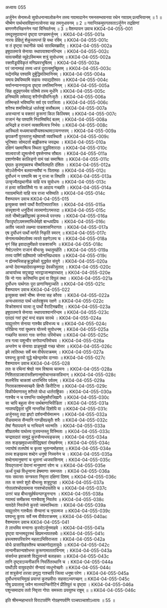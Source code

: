 अध्यायः 055

अर्जुनेन सेनामध्ये सुयोधनानवलोकनेन तस्य गवामादानेन गमनसम्भावनया रथेन गवाग्रम् प्रत्यभियानम् ॥ 1 ॥ भीष्मेण पार्थभावविज्ञानात्सेनया सह तमनुधावनम् ॥ 2 ॥ गवान्तिकमुपगतवताऽर्जुनेन तद्रक्षिणां बाणगणैरभिहननेन गवां विनिवर्तनम् ॥ 3 ॥
वैशम्पायन उवाच 	KK04-04-055-001  
तमदूरमुपायान्तं दृष्ट्वा पाण्डवमर्जुनम् ।	KK04-04-055-001a  
नारयः प्रेक्षितुं शेकुस्तपन्तं हि यथा रविम् ॥	KK04-04-055-001c  
स तं दृष्ट्वा रथानीकं पार्थः सारथिमब्रवीत् ।	KK04-04-055-002a  
इषुपातमात्रे सेनायाः स्थापयाश्वानरिन्दम ।	KK04-04-055-002c  
यावत्समीक्षे व्यूहेऽस्मिन्मम शत्रुं सुयोधनम् ॥	KK04-04-055-002a  
रक्तवैडूर्यविकृतं मणिप्रवरभूषितम् ।	KK04-04-055-003a  
परं जानाम्यहं तस्य ध्वजं दूरात्समुच्छ्रितम् ॥	KK04-04-055-003c  
यद्येनमिह पश्यामि दुर्बुद्धिमतिमानिनम् ।	KK04-04-055-004a  
यमाय प्रेषयिष्यामि सहायः स्याद्यदीश्वरः ॥	KK04-04-055-004c  
सर्वानन्याननादृत्य दृष्ट्वा तमतिमानिनम् ।	KK04-04-055-005a  
सिंहः क्षुद्रमृगस्येव पतिष्ये तस्य मूर्धनि ॥	KK04-04-055-005c  
हनिष्यामि तमेवाद्य शरैर्गाण्डीवनिःसृतैः ।	KK04-04-055-006a  
तस्मिन्हते भविष्यन्ति सर्व एव पराजिताः ॥	KK04-04-055-006c  
शरैश्च शमयिष्येऽहं धार्तराष्ट्रं ससौबलम् ।	KK04-04-055-007a  
असभ्यानां च वक्तारं कुरूणां किल किल्विषम् ॥	KK04-04-055-007c  
राजानं नेह पश्यामि निरामिषमिदं बलम् ।	KK04-04-055-008a  
अभिद्रवे ह राजानं व्यक्तमित्यत्र निर्भयः ॥	KK04-04-055-008c  
आस्थितो मध्यमाचार्योप्यश्वत्थामाऽप्यनन्तरम् ।	KK04-04-055-009a  
कृपकर्णौ पुरस्तात्तु महेष्वासौ व्यवस्थितौ ॥	KK04-04-055-009c  
भूरिश्रवाः सोमदत्तो बाह्लीकश्च जयद्रथः ।	KK04-04-055-010a  
दक्षिणं पक्षमाश्रित्य स्थिता युद्धविशारदाः ॥	KK04-04-055-010c  
साल्वराजो द्युमत्सेनो वृषसेनश्च सौबलः ।	KK04-04-055-011a  
दशार्णश्चैव कालिङ्गो वामं पक्षं समाश्रितः ॥	KK04-04-055-011c  
पृष्ठतः कुरुमुख्यश्च भीष्मस्तिष्ठति दंशितः ।	KK04-04-055-012a  
सोऽर्धसैन्येन बलवान्सर्वेषां नः पितामहः ॥	KK04-04-055-012c  
दुर्योधनं न पश्यामि क्व नु राजा स तिष्ठति ।	KK04-04-055-013a  
उत्सृज्यैतद्रथानीकं याहि यत्र सुयोधनः ॥	KK04-04-055-013c  
तं हत्वा सन्निवर्तिष्ये गाः स आदाय गच्छति ।	KK04-04-055-014a  
गवाग्रमभितो याहि यत्र राजा भविष्यति ॥	KK04-04-055-014c  
वैशम्पायन उवाच 	KK04-04-055-015  
इत्युक्त्वा समरे पार्थो वैराटिमपराजितः ।	KK04-04-055-015a  
संस्पृशानो धनुर्दिव्यं त्वरमाणोऽगमत्तदा ॥	KK04-04-055-015c  
ततो भीष्मोऽब्रवीद्वाक्यं कुरुमध्ये परन्तपः ।	KK04-04-055-016a  
चिरदृष्टोऽयमस्माभिर्धर्मज्ञो बान्धवप्रियः ।	KK04-04-055-016c  
अतीव ज्वलते लक्ष्म्या पाकशासनिरागतः ।	KK04-04-055-017a  
एष दुर्योधनं पार्थो मार्गते निकृतिं स्मरन् ॥	KK04-04-055-017c  
सेनामत्यर्थमालोक्य त्वरते ग्रहणेऽस्य च ।	KK04-04-055-018a  
मृगं सिंह इवादातुमीक्षते पाकशासनिः ॥	KK04-04-055-018c  
नैषोऽन्तरेण राजानं बीभत्सुः स्थातुमर्हति ।	KK04-04-055-019a  
तस्य पार्ष्णि ग्रहीष्यामो जवेनाभिप्रधावतः ॥	KK04-04-055-019c  
न ह्येनमभिसङ्क्रुद्धमेको युद्ध्येत संयुगे ।	KK04-04-055-020a  
अन्यो देवान्महादेवात्कृष्णाद्वा देवकीसुतात् ।	KK04-04-055-020c  
आचार्याच्च सपुत्राद्वा भारद्वाजान्महारथात् ॥	KK04-04-055-020e  
किं नो गावः करिष्यन्ति द्रव्यं वा विपुलं तथा ।	KK04-04-055-021a  
दुर्योधनः पार्थगतः पुरा प्राणान्विमुञ्चति ॥	KK04-04-055-021c  
वैशम्पायन उवाच 	KK04-04-055-022  
इत्युक्त्वा समरे भीष्मः सेनया सह कौरवः ।	KK04-04-055-022a  
अन्वधावत्तदा पार्थं धार्तराष्ट्रस्य रक्षणे ॥	KK04-04-055-022c  
विक्रोशमात्रं यात्वा तु पार्थो वैराटिमब्रवीत् ।	KK04-04-055-023a  
इषुपातमात्रे सेनायाः स्थापयाश्वानरिन्दम ॥	KK04-04-055-023c  
एतदग्रं गवां दृष्टं मन्दं वाहय सारथे ।	KK04-04-055-024a  
याह्युत्तरेण सेनाया गाश्चैव प्रविभज्य च ॥	KK04-04-055-024c  
परिक्षिप्य गवां यूथमत्र योत्स्ये सुयोधनम् ।	KK04-04-055-025a  
गच्छन्ति सत्वरा गावः सगोपाः परिमोचय ॥	KK04-04-055-025c  
तत्र गत्वा पशून्वीर सगोपान्परिमोचय ।	KK04-04-055-026a  
अन्तरेण च सेनायाः प्राङ्मुखो गच्छ चोत्तर ॥	KK04-04-055-026c  
इमे त्वतिरथाः सर्वे मम वीर्यपराक्रमम् ।	KK04-04-055-027a  
पश्यन्तु कुरवो युद्धे महेन्द्रस्येव दानवाः ॥	KK04-04-055-027c  
वैशम्पायन उवाच 	KK04-04-055-028  
ततः स रथिनां श्रेष्ठो नाम विश्राव्य चात्मनः ।	KK04-04-055-028a  
निशिताग्राञ्शरांस्तीक्ष्णान्मुमोचान्तकसन्निभान् ॥	KK04-04-055-028c  
शलभैरिव चाकाशं धाराभिरिव पर्वतम् ।	KK04-04-055-029a  
निरावकाशमभवच्छरैः क्षिप्तैः किरीटिना ॥	KK04-04-055-029c  
विकीर्यमाणास्तु शरैस्ते योधा धार्तराष्ट्रिकाः ।	KK04-04-055-030a  
गाश्चैव न च पश्यन्ति पार्थमुक्तैरजिह्मगैः ॥	KK04-04-055-030c  
सा चापि बहुला सेना पार्थबाणाभिपीडिता ।	KK04-04-055-031a  
नापश्यद्विवृतां भूमिं नान्तरिक्षं दिशोपि वा ॥	KK04-04-055-031c  
अर्जुनस्तु तदा हृष्टो दर्शयन्वीर्यमात्मनः ।	KK04-04-055-032a  
पीडयामास सैन्यानि गाण्डीवप्रसृतैः शरैः ॥	KK04-04-055-032c  
तेषां नैवापयाने च नाभियाने भवन्मतिः ।	KK04-04-055-033a  
शीघ्रतामेव पार्थस्य पूजयन्तस्तु विस्मिताः ॥	KK04-04-055-033c  
चन्द्रावदातं सामुद्रं कुरुसैन्यभयङ्करम् ।	KK04-04-055-034a  
ततः शङ्खमुपाध्मासीद्द्विषतां रोमहर्षणम् ।	KK04-04-055-034c  
ज्याघोषं तलघोषं च कृत्वा भूतान्यमोहयत् ॥	KK04-04-055-034e  
तस्य शङ्खस्य शब्देन धनुषो निस्वनेन च ।	KK04-04-055-035a  
शब्देनामानुषाणां च भूतानां ध्वजवासिनाम् ।	KK04-04-055-035c  
वियद्गतानां देवानां मानुषाणां रवेण च ॥	KK04-04-055-035e  
ऊर्ध्वं पुच्छं विधून्वाना हेषमाणाः समन्ततः ।	KK04-04-055-036a  
गावः सवत्साः सन्त्रस्ता निवृत्ता दक्षिणां दिशम् ॥	KK04-04-055-036c  
ततः स समरे शूरो बीभत्सुः शत्रुपूगहा ।	KK04-04-055-037a  
गोपालांश्चोदयामास गावश्चोदयतेति च ॥	KK04-04-055-037c  
उत्तरं चाह बीभत्सुर्हर्षयन्पाण्डुनन्दनः ।	KK04-04-055-038a  
गवामग्रं समीक्षस्व गाश्चैवाशु निवर्तय ॥	KK04-04-055-038c  
यावदेते निवर्तन्ते कुरवो जवमास्थिताः ।	KK04-04-055-039a  
याह्युत्तरेण गाश्चैताः सैन्यानां च नृपात्मज ॥	KK04-04-055-039c  
पश्यन्तु कुरवः सर्वे मम वीर्यपराक्रमम् ॥	KK04-04-055-040ac  
वैशम्पायन उवाच 	KK04-04-055-041  
ते लाभमिव मन्वानाः कुरवोऽर्जुनमाहवे ।	KK04-04-055-041a  
दृष्ट्वा यान्तमदूरस्थं क्षिप्रमभ्यपतन्रथैः ॥	KK04-04-055-041c  
हस्त्यश्वपरिवारेण महताऽभिविराजता ।	KK04-04-055-042a  
योधैः प्रासासिहस्तैश्च चापबाणोद्यतायुधैः ॥	KK04-04-055-042c  
तान्यनीकान्यशोभन्त कुरूणामाततायिनाम् ।	KK04-04-055-043a  
संसर्पन्त इवाकाशे विद्युत्वन्तो बलाहकाः ॥	KK04-04-055-043c  
तानि दृष्ट्वाऽप्यनीकानि निवर्तितरथानि च ।	KK04-04-055-044a  
पार्थोऽपि वायुवद्घोरं सैन्याग्रं व्यधुनोच्छरैः ॥	KK04-04-055-044c  
तां शत्रुसेनां तरसा प्रणुद्य गाश्चापि जित्वा धनुषा परेण ।	KK04-04-055-045a  
दुर्योधनायाभिमुखं प्रयान्तं कुरुप्रवीराः सहसाऽभ्यगच्छन् ॥	KK04-04-055-045c  
गोषु प्रयातासु जवेन मात्स्यान्किरीटिनं प्रीतियुतं च दृष्ट्वा ।	KK04-04-055-046a  
पशून्समादाय ततो निवृत्ता गोपाः समस्ताः प्रययुश्च राष्ट्रम् ॥ ॥	KK04-04-055-046c  

इति श्रीमन्महाभारते विराटपर्वणि गोग्रहणपर्वणि पञ्चपञ्चाशोऽध्यायः ॥ 55 ॥
